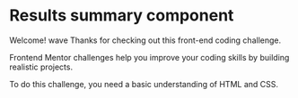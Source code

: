 # Results summary component

Welcome! wave Thanks for checking out this front-end coding challenge.

Frontend Mentor challenges help you improve your coding skills by building realistic projects.

To do this challenge, you need a basic understanding of HTML and CSS.
